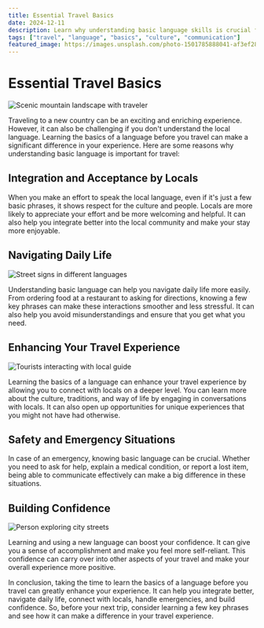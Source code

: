 ```yaml
---
title: Essential Travel Basics
date: 2024-12-11
description: Learn why understanding basic language skills is crucial for travel, from navigating daily life to connecting with locals and handling emergencies.
tags: ["travel", "language", "basics", "culture", "communication"]
featured_image: https://images.unsplash.com/photo-1501785888041-af3ef285b470
---
```

# Essential Travel Basics

![Scenic mountain landscape with traveler](https://images.unsplash.com/photo-1501785888041-af3ef285b470?auto=format&fit=crop&w=1024)

Traveling to a new country can be an exciting and enriching experience. However, it can also be challenging if you don't understand the local language. Learning the basics of a language before you travel can make a significant difference in your experience. Here are some reasons why understanding basic language is important for travel:

## Integration and Acceptance by Locals

When you make an effort to speak the local language, even if it's just a few basic phrases, it shows respect for the culture and people. Locals are more likely to appreciate your effort and be more welcoming and helpful. It can also help you integrate better into the local community and make your stay more enjoyable.

## Navigating Daily Life

![Street signs in different languages](https://images.unsplash.com/photo-1544620347-c4fd4a3d5957?auto=format&fit=crop&w=1024)

Understanding basic language can help you navigate daily life more easily. From ordering food at a restaurant to asking for directions, knowing a few key phrases can make these interactions smoother and less stressful. It can also help you avoid misunderstandings and ensure that you get what you need.

## Enhancing Your Travel Experience

![Tourists interacting with local guide](https://images.unsplash.com/photo-1528605248644-14dd04022da1?auto=format&fit=crop&w=1024)

Learning the basics of a language can enhance your travel experience by allowing you to connect with locals on a deeper level. You can learn more about the culture, traditions, and way of life by engaging in conversations with locals. It can also open up opportunities for unique experiences that you might not have had otherwise.

## Safety and Emergency Situations

In case of an emergency, knowing basic language can be crucial. Whether you need to ask for help, explain a medical condition, or report a lost item, being able to communicate effectively can make a big difference in these situations.

## Building Confidence

![Person exploring city streets](https://images.unsplash.com/photo-1488646953014-85cb44e25828?auto=format&fit=crop&w=1024)

Learning and using a new language can boost your confidence. It can give you a sense of accomplishment and make you feel more self-reliant. This confidence can carry over into other aspects of your travel and make your overall experience more positive.

In conclusion, taking the time to learn the basics of a language before you travel can greatly enhance your experience. It can help you integrate better, navigate daily life, connect with locals, handle emergencies, and build confidence. So, before your next trip, consider learning a few key phrases and see how it can make a difference in your travel experience.
